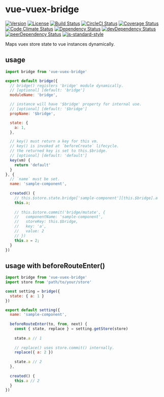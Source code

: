# vue-vuex-bridge

[![Version](https://img.shields.io/npm/v/vue-vuex-bridge.svg)](https://www.npmjs.com/package/vue-vuex-bridge)
[![License](https://img.shields.io/npm/l/vue-vuex-bridge.svg)](https://www.npmjs.com/package/vue-vuex-bridge)
[![Build Status](https://travis-ci.org/ooxif/vue-vuex-bridge.svg)](https://travis-ci.org/ooxif/vue-vuex-bridge)
[![CircleCI Status](https://circleci.com/gh/ooxif/vue-vuex-bridge.svg?style=shield)](https://circleci.com/gh/ooxif/vue-vuex-bridge)
[![Coverage Status](https://img.shields.io/coveralls/ooxif/vue-vuex-bridge/master.svg)](https://coveralls.io/github/ooxif/vue-vuex-bridge?branch=master)
[![Code Climate Status](https://codeclimate.com/github/ooxif/vue-vuex-bridge.svg)](https://codeclimate.com/github/ooxif/vue-vuex-bridge)
[![Dependency Status](https://david-dm.org/ooxif/vue-vuex-bridge.svg)](https://david-dm.org/ooxif/vue-vuex-bridge)
[![devDependency Status](https://david-dm.org/ooxif/vue-vuex-bridge/dev-status.svg)](https://david-dm.org/ooxif/vue-vuex-bridge/?type=dev)
[![peerDependency Status](https://david-dm.org/ooxif/vue-vuex-bridge/peer-status.svg)](https://david-dm.org/ooxif/vue-vuex-bridge/?type=peer)
[![js-standard-style](https://img.shields.io/badge/code%20style-standard-brightgreen.svg)](http://standardjs.com)

Maps vuex store state to vue instances dynamically.

## usage

```javascript
import bridge from 'vue-vuex-bridge'

export default bridge({
  // bridge() registers 'bridge' module dynamically. 
  // [optional] [default: 'bridge']
  moduleName: 'bridge',

  // instance will have '$bridge' property for internal use.
  // [optional] [default: '$bridge']
  propName: '$bridge',

  state: {
    a: 1,
  },

  // key() must return a key for this vm.
  // key() is invoked at `beforeCreate` lifecycle.
  // the returned key is set to this.$bridge.
  // [optional] [default: 'default']
  key(vm) {
    return 'default'
  }
}, {
  // `name` must be set.
  name: 'sample-component',
  
  created() {
    // this.$store.state.bridge['sample-component'][this.$bridge].a
    this.a;
    
    // this.$store.commit('bridge/mutate', {
    //   componentName: 'sample-component',
    //   storeKey: this.$bridge,
    //   key: 'a',
    //   value: 2
    // })
    this.a = 2;
  }
})
```

## usage with beforeRouteEnter()

```javascript
import bridge from 'vue-vuex-bridge'
import store from 'path/to/your/store'

const setting = bridge({
  state: { a: 1 }
})

export default setting({
  name: 'sample-component',
  
  beforeRouteEnter(to, from, next) {
    const { state, replace } = setting.getStore(store)
    
    state.a // 1
    
    // replace() uses store.commit() internally.
    replace({ a: 2 })
    
    state.a // 2
  },
  
  created() {
    this.a // 2
  }
})
```
